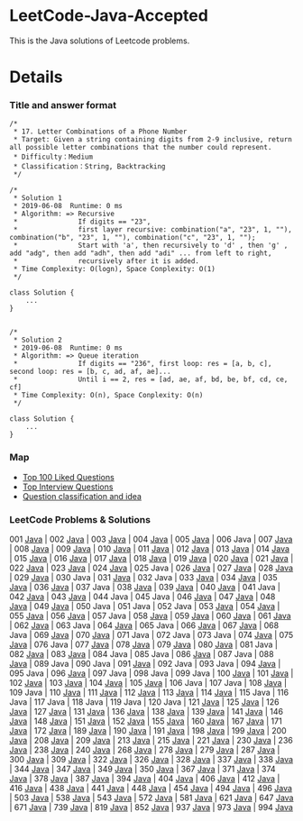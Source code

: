 LeetCode-Java-Accepted
===
This is the Java solutions of Leetcode problems.

Details
===
### Title and answer format
```
/*
 * 17. Letter Combinations of a Phone Number
 * Target: Given a string containing digits from 2-9 inclusive, return all possible letter combinations that the number could represent.
 * Difficulty：Medium
 * Classification：String, Backtracking
 */

/*
 * Solution 1
 * 2019-06-08  Runtime: 0 ms
 * Algorithm: => Recursive
 *               If digits == "23", 
 *               first layer recursive: combination("a", "23", 1, ""), combination("b", "23", 1, ""), combination("c", "23", 1, "");
 *               Start with 'a', then recursively to 'd' , then 'g' , add "adg", then add "adh", then add "adi" ... from left to right, 
 *               recursively after it is added.
 * Time Complexity: O(logn), Space Conplexity: O(1)
 */

class Solution {
    ...
}


/*
 * Solution 2
 * 2019-06-08  Runtime: 0 ms
 * Algorithm: => Queue iteration
 *               If digits == "236", first loop: res = [a, b, c], second loop: res = [b, c, ad, af, ae]...
 *               Until i == 2, res = [ad, ae, af, bd, be, bf, cd, ce, cf]
 * Time Complexity: O(n), Space Conplexity: O(n)
 */

class Solution {
    ...
}
```
### Map
* [Top 100 Liked Questions](./Top100.md)
* [Top Interview Questions](./Top100.md)
* [Question classification and idea](./QuestionClassification)

### LeetCode Problems & Solutions

001 [Java](./Code/1_Two_Sum.java)
| 002 [Java](./Code/2_Add_Two_Numbers.java)
| 003 [Java](./Code/3_Longest_Substring_Without_Repeating_Characters.java)
| 004 [Java](./Code/4_Median_of_Two_Sorted_Arrays.java)
| 005 [Java](./Code/5_Longest_Palindromic_Substring.java)
| 006 Java
| 007 [Java](./Code/7_Reverse_Integer.java)
| 008 [Java](./Code/8_String_to_Integer(atoi).java)
| 009 [Java](./Code/9_Palindrome_Number.java)
| 010 [Java](./Code/10_Regular_Expression_Matching.java)
| 011 [Java](./Code/11_Container_With_Most_Water.java)
| 012 [Java](./Code/12_Integer_to_Roman.java)
| 013 [Java](./Code/13_Roman-to_Integer.java)
| 014 [Java](./Code/14_Longest_Common_Prefix.java)
| 015 [Java](./Code/15_3Sum.java)
| 016 [Java](./Code/16_3Sum_Closest.java)
| 017 [Java](./Code/17_Letter_Combinations_of_a_Phone_Number.java)
| 018 [Java](./Code/18_4Sum.java)
| 019 [Java](./Code/19_Remove_Nth_Node_From_End_of_List.java)
| 020 [Java](./Code/20_Valid_Parentheses.java)
| 021 [Java](./Code/21_Merge_Two_Sorted_Lists.java)
| 022 [Java](./Code/22_Generate_Parentheses.java)
| 023 [Java](./Code/23_Merge_k_Sorted_Lists.java)
| 024 [Java](./Code/24_Swap_Nodes_in_Pairs.java)
| 025 Java
| 026 [Java](./Code/26_Remove_Duplicates_from_Sorted_Array.java)
| 027 [Java](./Code/27_Remove_Element.java)
| 028 [Java](./Code/28_Implement_strStr().java)
| 029 [Java](./Code/29_Divide_Two_Integers.java)
| 030 Java
| 031 [Java](./Code/31_Next_Permutation.java)
| 032 Java
| 033 [Java](./Code/33_Search_in_Rotated_Sorted_Array.java)
| 034 [Java](./Code/34_Find_First_and_Last_Position_of_Element_in_Sorted_Array.java)
| 035 [Java](./Code/35_Search_Insert_Position.java)
| 036 [Java](./Code/36_Valid_Sudoku.java)
| 037 Java
| 038 [Java](./Code/38_Count_and_Say.java)
| 039 [Java](./Code/39_Combination_Sum.java)
| 040 [Java](./Code/40_Combination_Sum_II.java)
| 041 Java
| 042 [Java](./Code/LC042.java)
| 043 [Java](./Code/43_Multiply_Strings.java)
| 044 Java
| 045 Java
| 046 [Java](./Code/46_Permutations.java)
| 047 [Java](./Code/47_Permutations_II.java)
| 048 [Java](./Code/48_Rotate_Image.java)
| 049 [Java](./Code/49_Group_Anagrams.java)
| 050 Java
| 051 Java
| 052 Java
| 053 [Java](./Code/53_Maximum_Subarray.java)
| 054 [Java](./Code/54_Spiral_Matrix.java)
| 055 [Java](./Code/55_Jump_Game.java)
| 056 [Java](./Code/56_Merge_Intervals.java)
| 057 Java
| 058 [Java](./Code/58_Length_of_Last_Word.java)
| 059 [Java](./Code/59_Spiral_Matrix_II.java)
| 060 [Java](./Code/60_Permutation_Sequence.java)
| 061 [Java](./Code/61_Rotate_List.java)
| 062 [Java](./Code/62_Unique_Paths.java)
| 063 Java
| 064 [Java](./Code/64_Minimum_Path_Sum.java)
| 065 Java
| 066 [Java](./Code/66_Plus_One.java)
| 067 [Java](./Code/67_Add_Binary.java)
| 068 Java
| 069 [Java](./Code/69_Sqrt(x).java)
| 070 [Java](./Code/70_Climbing_Stairs.java)
| 071 Java
| 072 Java
| 073 Java
| 074 [Java](./Code/74_Search_a_2D_Matrix.java)
| 075 [Java](./Code/75_Sort_Colors.java)
| 076 Java
| 077 [Java](./Code/77_Combinations.java)
| 078 [Java](./Code/78_Subsets.java)
| 079 [Java](./Code/79_Word_Search.java)
| 080 [Java](./Code/80_Remove_Duplicates_from_Sorted_Array_II.java)
| 081 Java
| 082 [Java](./Code/82_Remove_Duplicates_from_Sorted_List_II)
| 083 [Java](./Code/83_Remove_Duplicates_from_Sorted_List.java)
| 084 Java
| 085 Java
| 086 [Java](./Code/86_Partition_List.java)
| 087 Java
| 088 [Java](./Code/88_Merge_Sorted_Array.java)
| 089 Java
| 090 Java
| 091 [Java](./Code/91_Decode_Ways.java)
| 092 Java
| 093 Java
| 094 [Java](./Code/94_Binary_Tree_Inorder_Traversal.java)
| 095 Java
| 096 [Java](./Code/96_Unique_Binary_Search_Trees.java)
| 097 Java
| 098 Java
| 099 Java
| 100 [Java](./Code/100_Same_Tree.java)
| 101 [Java](./Code/101_Symmetric_Tree.java)
| 102 [Java](./Code/LC102.java)
| 103 [Java](./Code/LC103.java)
| 104 [Java](./Code/104_Maximum_Depth_of_Binary_Tree.java)
| 105 [Java](./Code/105_Construct_Binary_Tree_from_Preorder_and_Inorder_Traversal.java)
| 106 Java
| 107 Java
| 108 [Java](./Code/108_Convert_Sorted_Array_to_Binary_Search_Tree.java)
| 109 Java
| 110 [Java](./Code/110_Balanced_Binary_Tree.java)
| 111 [Java](./Code/111_Minimum_Depth_of_Binary_Tree.java)
| 112 [Java](./Code/112_Path_Sum.java)
| 113 [Java](./Code/113_Path_Sum_II.java)
| 114 [Java](./Code/114_Flatten_Binary_Tree_to_Linked_List.java)
| 115 Java
| 116 Java
| 117 Java
| 118 Java
| 119 Java
| 120 Java
| 121 [Java](./Code/121_Best_Time_to_Buy_and_Sell_Stock.java)
| 125 [Java](./Code/125_Valid_Palindrome.java)
| 126 [Java](./Code/LC126.java)
| 127 [Java](./Code/LC127.java)
| 131 [Java](./Code/131_Palindrome_Partitioning.java)
| 136 [Java](./Code/136_Single_Number.java)
| 138 [Java](./Code/138_Copy_List_with_Random_Pointer.java)
| 139 [Java](./Code/139_Word_Break.java)
| 141 [Java](./Code/141_Linked_List_Cycle.java)
| 146 [Java](./Code/LC146.java)
| 148 [Java](./Code/148_Sort_List.java)
| 151 [Java](./Code/LC151.java)
| 152 [Java](./Code/152_Maximum_Product_Subarray.java)
| 155 [Java](./Code/155_Min_Stack.java)
| 160 [Java](./Code/160_Intersection_of_Two_Linked_Lists.java)
| 167 [Java](./Code/167_Two_Sum_II_Input_array_is_sorted.java)
| 171 [Java](./Code/171_Excel_Sheet_Column_Number.java)
| 172 [Java](./Code/172_Factorial_Trailing_Zeroes.java)
| 189 [Java](./Code/189_Rotate_Array.java)
| 190 [Java](./Code/190_Reverse_Bits.java)
| 191 [Java](./Code/191_Number_of_1_Bits.java)
| 198 [Java](./Code/198_House_Robber.java)
| 199 [Java](./Code/LC199.java)
| 200 [Java](./Code/LC200.java)
| 208 [Java](./Code/208_Implement_Trie_(Prefix_Tree).java)
| 209 [Java](./Code/209_Minimum_Size_Subarray_Sum.java)
| 213 [Java](./Code/213_House_Robber_II.java)
| 215 [Java](./Code/215_Kth_Largest_Element_in_an_Array.java)
| 221 [Java](./Code/221_Maximal_Square.java)
| 230 [Java](./Code/230_Kth_Smallest_Element_in_a_BST.java)
| 236 [Java](./Code/236_Lowest_Common_Ancestor_of_a_Binary_Tree.java)
| 238 [Java](./Code/238_Product_of_Array_Except_Self.java)
| 240 [Java](./Code/240_Search_a_2D_Matrix_II.java)
| 268 [Java](./Code/268_Missing_Number.java)
| 278 [Java](./Code/278_First_Bad_Version.java)
| 279 [Java](./Code/279_Perfect_Squares.java)
| 287 [Java](./Code/287_Find_the_Duplicate_Number.java)
| 300 [Java](./Code/300_Longest_Increasing_Subsequence.java)
| 309 [Java](./Code/309_Best_Time_to_Buy_and_Sell_Stock_with_Cooldown.java)
| 322 [Java](./Code/322_Coin_Change.java)
| 326 [Java](./Code/326_Power_of_Three.java)
| 328 [Java](./Code/328_Odd_Even_Linked_List.java)
| 337 [Java](./Code/337_House_Robber_III.java)
| 338 [Java](./Code/338_Counting_Bits.java)
| 344 [Java](./Code/344_Reverse_String.java)
| 347 [Java](./Code/347_Top_K_Frequent_Elements.java)
| 349 [Java](./Code/349_Intersection_of_Two_Arrays.java)
| 350 [Java](./Code/350_Intersection_of_Two_Arrays_II.java)
| 367 [Java](./Code/367_Valid_Perfect_Square.java)
| 371 [Java](./Code/371_Sum_of_Two_Integers.java)
| 374 [Java](./Code/374_Guess_Number_Higher_or_Lower.java)
| 378 [Java](./Code/378_Kth_Smallest_Element_in_a_Sorted_Matrix.java)
| 387 [Java](./Code/387_First_Unique_Character_in_a_String.java)
| 394 [Java](./Code/394_Decode_String.java)
| 404 [Java](./Code/404_Sum_of_Left_Leaves.java)
| 406 [Java](./Code/406_Queue_Reconstruction_by_Height.java)
| 412 [Java](./Code/412_Fizz_Buzz.java)
| 416 [Java](./Code/416_Partition_Equal_Subset_Sum.java)
| 438 [Java](./Code/438_Find_All_Anagrams_in_a_String.java)
| 441 [Java](./Code/441_Arranging_Coins.java)
| 448 [Java](./Code/448_Find_All_Numbers_Disappeared_in_an_Array.java)
| 454 [Java](./Code/454_4Sum_II.java)
| 494 [Java](./Code/494_Target_Sum.java)
| 496 [Java](./Code/496_Next_Greater_Element_I.java)
| 503 [Java](./Code/503_Next_Greater_Element_II.java)
| 538 [Java](./Code/538_Convert_BST_to_Greater_Tree.java)
| 543 [Java](./Code/543_Diameter_of_Binary_Tree.java)
| 572 [Java](./Code/572_Subtree_of_Another_Tree.java)
| 581 [Java](./Code/581_Shortest_Unsorted_Continuous_Subarray.java)
| 621 [Java](./Code/621_Task_Scheduler.java)
| 647 [Java](./Code/647_Palindromic_Substrings.java)
| 671 [Java](./Code/671_Second_Minimum_Node_In_a_Binary_Tree.java)
| 739 [Java](./Code/739_Daily_Temperatures.java)
| 819 [Java](./Code/LC819.java)
| 852 [Java](./Code/852_Peak_Index_in_a_Mountain_Array.java)
| 937 [Java](./Code/LC937.java)
| 973 [Java](./Code/LC973.java)
| 994 [Java](./Code/LC994.java)
